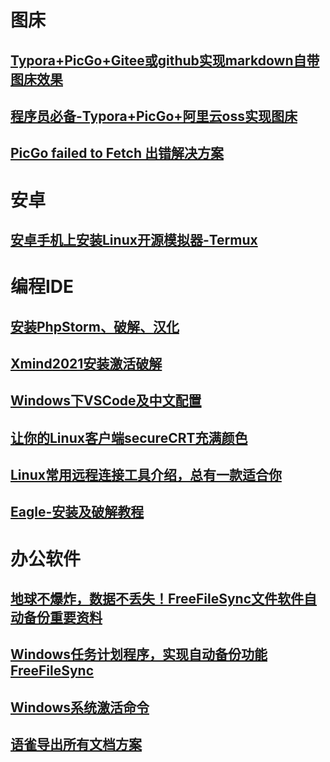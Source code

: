 # 图床
## [Typora+PicGo+Gitee或github实现markdown自带图床效果](Typora_PicGo_Gitee_markdown_pic.md)

## [程序员必备-Typora+PicGo+阿里云oss实现图床](Typora_PicGo_aliyun_oss.md)

## [PicGo failed to Fetch 出错解决方案](Typora_PicGo_failedto_Fetch.md)



# 安卓

## [安卓手机上安装Linux开源模拟器-Termux](安卓手机上安装Linux开源模拟器-Termux.md)

# 编程IDE

## [安装PhpStorm、破解、汉化](Install-PhpStorm.md)

## [Xmind2021安装激活破解](Xmind2021安装激活破解.md)

## [Windows下VSCode及中文配置](Windows下VSCode及中文配置.md)

## [让你的Linux客户端secureCRT充满颜色](让你的Linux客户端secureCRT充满颜色.md)

## [Linux常用远程连接工具介绍，总有一款适合你](Linux常用远程连接工具介绍，总有一款适合你.md)

## [Eagle-安装及破解教程](Eagle-安装及破解教程.md)

# 办公软件

## [地球不爆炸，数据不丢失！FreeFileSync文件软件自动备份重要资料](地球不爆炸，数据不丢失！FreeFileSync文件软件自动备份重要资料.md)

## [Windows任务计划程序，实现自动备份功能FreeFileSync](Windows任务计划程序，实现自动备份功能FreeFileSync.md)

## [Windows系统激活命令](Windows系统激活命令.md)

## [语雀导出所有文档方案](语雀导出所有文档方案.md)



